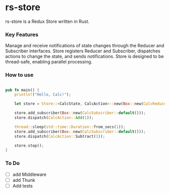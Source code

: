 # rs-store

rs-store is a Redux Store written in Rust.

### Key Features

Manage and receive notifications of state changes through the Reducer and Subscriber interfaces.
Store registers Reducer and Subscriber, dispatches actions to change the state, and sends notifications.
Store is designed to be thread-safe, enabling parallel processing.

### How to use

```rust

pub fn main() {
    println!("Hello, Calc!");

    let store = Store::<CalcState, CalcAction>::new(Box::new(CalcReducer::default()));

    store.add_subscriber(Box::new(CalcSubscriber::default()));
    store.dispatch(CalcAction::Add(1));

    thread::sleep(std::time::Duration::from_secs(1));
    store.add_subscriber(Box::new(CalcSubscriber::default()));
    store.dispatch(CalcAction::Subtract(1));

    store.stop();
}

```

### To Do

- [ ] add Middleware
- [ ] add Thunk
- [ ] Add tests
